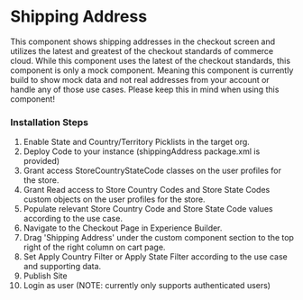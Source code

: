 # Shipping Address

This component shows shipping addresses in the checkout screen and utilizes the latest and greatest of the checkout standards of commerce cloud. 
While this component uses the latest of the checkout standards, this component is only a mock component. Meaning this component is currently build to show mock data and not real addresses from your account or handle any of those use cases. Please keep this in mind when using this component! 

### Installation Steps
1. Enable State and Country/Territory Picklists in the target org.
2. Deploy Code to your instance (shippingAddress package.xml is provided)
3. Grant access StoreCountryStateCode classes on the user profiles for the store.
4. Grant Read access to Store Country Codes and Store State Codes custom objects on the user profiles for the store.
5. Populate relevant Store Country Code and Store State Code values according to the use case.
6. Navigate to the Checkout Page in Experience Builder.
7. Drag 'Shipping Address' under the custom component section to the top right of the right column on cart page.
8. Set Apply Country Filter or Apply State Filter according to the use case and supporting data.
9. Publish Site
10. Login as user (NOTE: currently only supports authenticated users)
